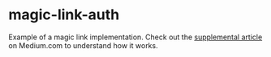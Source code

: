 # magic-link-auth
Example of a magic link implementation. Check out the [supplemental article](https://link.medium.com/CAIq4qEpqX) on Medium.com to understand how it works.